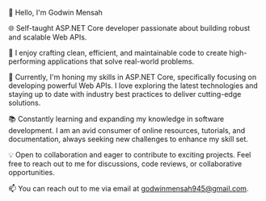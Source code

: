 👋 Hello, I'm Godwin Mensah

🌐 Self-taught ASP.NET Core developer passionate about building robust and scalable Web APIs. 

🚀 I enjoy crafting clean, efficient, and maintainable code to create high-performing applications that solve real-world problems. 

💼 Currently, I'm honing my skills in ASP.NET Core, specifically focusing on developing powerful Web APIs. I love exploring the latest technologies and staying up to date with industry best practices to deliver cutting-edge solutions.

📚 Constantly learning and expanding my knowledge in software development. I am an avid consumer of online resources, tutorials, and documentation, always seeking new challenges to enhance my skill set.

💡 Open to collaboration and eager to contribute to exciting projects. Feel free to reach out to me for discussions, code reviews, or collaborative opportunities.

📫 You can reach out to me via email at godwinmensah945@gmail.com.


